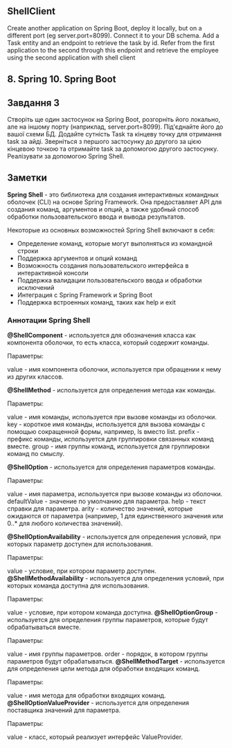 ## ShellClient
Create another application on Spring Boot, deploy it locally, but on a different port (eg server.port=8099). Connect it to your DB schema. Add a Task entity and an endpoint to retrieve the task by id. Refer from the first application to the second through this endpoint and retrieve the employee using the second application with shell client
## 8. Spring 10. Spring Boot
## Завдання 3
Створіть ще один застосунок на Spring Boot, розгорніть його локально, але на іншому порту (наприклад, server.port=8099). Під'єднайте його до вашої схеми БД. 
Додайте сутність Task та кінцеву точку для отримання task за айді. 
Зверніться з першого застосунку до другого за цією кінцевою точкою та отримайте task за допомогою другого застосунку.
Реалізувати за допомогою Spring Shell.

## Заметки

**Spring Shell** - это библиотека для создания интерактивных командных оболочек (CLI) на основе Spring Framework. Она предоставляет API для создания команд, аргументов и опций, а также удобный способ обработки пользовательского ввода и вывода результатов.

Некоторые из основных возможностей Spring Shell включают в себя:

- Определение команд, которые могут выполняться из командной строки
- Поддержка аргументов и опций команд
- Возможность создания пользовательского интерфейса в интерактивной консоли
- Поддержка валидации пользовательского ввода и обработки исключений
- Интеграция с Spring Framework и Spring Boot
- Поддержка встроенных команд, таких как help и exit

### Аннотации Spring Shell

**@ShellComponent** - используется для обозначения класса как компонента оболочки, то есть класса, который содержит команды.

Параметры:

value - имя компонента оболочки, используется при обращении к нему из других классов.

**@ShellMethod** - используется для определения метода как команды.

Параметры:

value - имя команды, используется при вызове команды из оболочки.
key - короткое имя команды, используется для вызова команды с помощью сокращенной формы, например, ls вместо list.
prefix - префикс команды, используется для группировки связанных команд вместе.
group - имя группы команд, используется для группировки команд по смыслу.

**@ShellOption** - используется для определения параметров команды.

Параметры:

value - имя параметра, используется при вызове команды из оболочки.
defaultValue - значение по умолчанию для параметра.
help - текст справки для параметра.
arity - количество значений, которые ожидаются от параметра (например, 1 для единственного значения или 0..* для любого количества значений).

**@ShellOptionAvailability** - используется для определения условий, при которых параметр доступен для использования.

Параметры:

value - условие, при котором параметр доступен.
**@ShellMethodAvailability** - используется для определения условий, при которых команда доступна для использования.

Параметры:

value - условие, при котором команда доступна.
**@ShellOptionGroup** - используется для определения группы параметров, которые будут обрабатываться вместе.

Параметры:

value - имя группы параметров.
order - порядок, в котором группы параметров будут обрабатываться.
**@ShellMethodTarget** - используется для определения цели метода для обработки входящих команд.

Параметры:

value - имя метода для обработки входящих команд.
**@ShellOptionValueProvider** - используется для определения поставщика значений для параметра.

Параметры:

value - класс, который реализует интерфейс ValueProvider.
